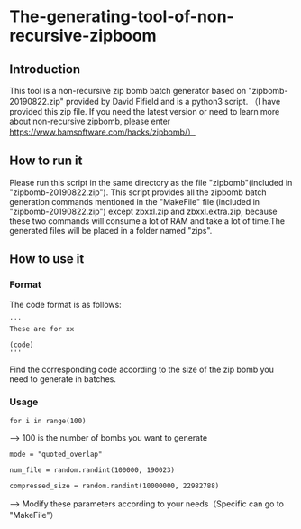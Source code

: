 # The-generating-tool-of-non-recursive-zipboom
## Introduction
This tool is a non-recursive zip bomb batch generator based on "zipbomb-20190822.zip" provided by David Fifield and is a python3 script. （I have provided this zip file. If you need the latest version or need to learn more about non-recursive zipbomb, please enter https://www.bamsoftware.com/hacks/zipbomb/）


## How to run it
Please run this script in the same directory as the file "zipbomb"(included in "zipbomb-20190822.zip"). This script provides all the zipbomb batch generation commands mentioned in the "MakeFile" file (included in "zipbomb-20190822.zip") except zbxxl.zip and zbxxl.extra.zip, because these two commands will consume a lot of RAM and take a lot of time.The generated files will be placed in a folder named "zips".

## How to use it
### Format
The code format is as follows:

    '''
    These are for xx
    
    (code)
    '''
Find the corresponding code according to the size of the zip bomb you need to generate in batches.

### Usage


    for i in range(100)


--> 100 is the number of bombs you want to generate  


    mode = "quoted_overlap"
    
    num_file = random.randint(100000, 190023)
    
    compressed_size = random.randint(10000000, 22982788)

--> Modify these parameters according to your needs（Specific can go to "MakeFile"）

